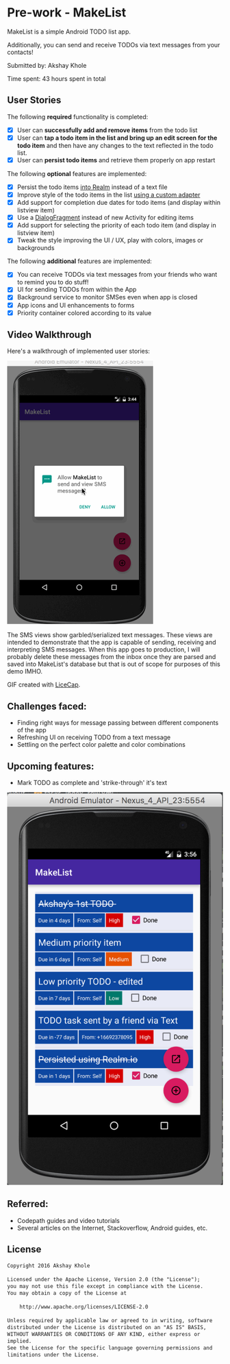 # Pre-work - MakeList

MakeList is a simple Android TODO list app.

Additionally, you can send and receive TODOs via text messages from your contacts!

Submitted by: Akshay Khole

Time spent: 43 hours spent in total

## User Stories

The following **required** functionality is completed:

* [x] User can **successfully add and remove items** from the todo list
* [x] User can **tap a todo item in the list and bring up an edit screen for the todo item** and
then have any changes to the text reflected in the todo list.
* [x] User can **persist todo items** and retrieve them properly on app restart

The following **optional** features are implemented:

* [x] Persist the todo items [into Realm](https://realm.io/docs/java/latest/) instead of a text file
* [x] Improve style of the todo items in the list [using a custom adapter](http://guides.codepath.com/android/Using-an-ArrayAdapter-with-ListView)
* [x] Add support for completion due dates for todo items (and display within listview item)
* [x] Use a [DialogFragment](http://guides.codepath.com/android/Using-DialogFragment) instead of
      new Activity for editing items
* [x] Add support for selecting the priority of each todo item (and display in listview item)
* [x] Tweak the style improving the UI / UX, play with colors, images or backgrounds

The following **additional** features are implemented:

* [x] You can receive TODOs via text messages from your friends who want to remind you to do stuff!
* [x] UI for sending TODOs from within the App
* [x] Background service to monitor SMSes even when app is closed
* [x] App icons and UI enhancements to forms
* [x] Priority container colored according to its value

## Video Walkthrough

Here's a walkthrough of implemented user stories:

![alt tag](https://raw.githubusercontent.com/akshaykhole/MakeList/master/codepath_demo_v15.gif)

The SMS views show garbled/serialized text messages. These views are intended to demonstrate that the app
is capable of sending, receiving and interpreting SMS messages. When this app goes to production,
I will probably delete these messages from the inbox once they are parsed and saved into MakeList's
database but that is out of scope for purposes of this demo IMHO.


GIF created with [LiceCap](http://www.cockos.com/licecap/).

## Challenges faced:

 * Finding right ways for message passing between different components of the app
 * Refreshing UI on receiving TODO from a text message
 * Settling on the perfect color palette and color combinations

## Upcoming features:

 * Mark TODO as complete and 'strike-through' it's text

 ![alt tag](https://raw.githubusercontent.com/akshaykhole/MakeList/master/Screen%20Shot%202016-09-21%20at%209.42.49%20AM.png)

## Referred:

* Codepath guides and video tutorials
* Several articles on the Internet, Stackoverflow, Android guides, etc.

## License

    Copyright 2016 Akshay Khole

    Licensed under the Apache License, Version 2.0 (the "License");
    you may not use this file except in compliance with the License.
    You may obtain a copy of the License at

        http://www.apache.org/licenses/LICENSE-2.0

    Unless required by applicable law or agreed to in writing, software
    distributed under the License is distributed on an "AS IS" BASIS,
    WITHOUT WARRANTIES OR CONDITIONS OF ANY KIND, either express or implied.
    See the License for the specific language governing permissions and
    limitations under the License.

